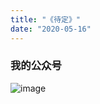```yaml
---
title: "《待定》"
date: "2020-05-16"
---
```



### 我的公众号

![image](https://image.syst.top/image/wechat-qr.png)